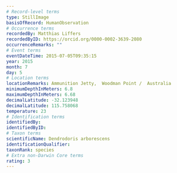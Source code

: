 ```yaml
---
# Record-level terms
type: StillImage
basisOfRecord: HumanObservation
# Occurrence terms
recordedBy: Matthias Liffers
recordedByID: https://orcid.org/0000-0002-3639-2080
occurrenceRemarks: ""
# Event terms
eventDateTime: 2015-07-05T09:35:15
year: 2015
month: 7
day: 5
# Location terms
locationRemarks: Ammunition Jetty,  Woodman Point /  Australia
minimumDepthInMeters: 6.8
maximumDepthInMeters: 6.68
decimalLatitude: -32.123948
decimalLatitude: 115.758068
temperature: 23
# Identification terms
identifiedBy: 
identifiedByID: 
# Taxon terms
scientificName: Dendrodoris arborescens
identificationQualifier: 
taxonRank: species
# Extra non-Darwin Core terms
rating: 3
---
```

